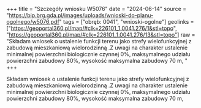 +++
title = "Szczegóły wniosku W5076"
date = "2024-06-14"
source = "https://bip.brg.gda.pl/images/uploads/wnioski-do-planu-ogolnego/w5076.pdf"
tags = ["obręb: 0041", "wnioski-ogolne"]
geolinks = ["https://geoportal360.pl/map/#clk=226101_1.0041.276/1&stl=topo", "https://geoportal360.pl/map/#clk=226101_1.0041.276/13&stl=topo"]
raw = "Składam wniosek o ustalenie funkcji terenu jako strefy wielofunkcyjnej z zabudową mieszkaniową wielorodzinną .Z uwagi na charakter ustalenie minimalnej powierzchni biologicznie czynnej 0%, maksymalnego udziału powierzchni zabudowy 80%, wysokość maksymalna zabudowy 70 m, "
+++

Składam wniosek o ustalenie funkcji terenu jako strefy wielofunkcyjnej z zabudową
mieszkaniową wielorodzinną .Z uwagi na charakter ustalenie minimalnej powierzchni
biologicznie czynnej 0%, maksymalnego udziału powierzchni zabudowy 80%, wysokość
maksymalna zabudowy 70 m,



